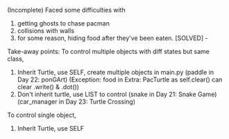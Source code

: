 (Incomplete) 
Faced some difficulties with 
1. getting ghosts to chase pacman
2. collisions with walls
3. for some reason, hiding food after they've been eaten. 
  [SOLVED] - 
  

Take-away points:
To control multiple objects with diff states but same class,
1. Inherit Turtle, use SELF, create multiple objects in main.py (paddle in Day 22: ponGArt)
   (Exception: food in Extra: PacTurtle as self.clear() can clear .write() & .dot())
2. Don't inherit turtle, use LIST to control (snake in Day 21: Snake Game) (car_manager in Day 23: Turtle Crossing)

To control single object,
1. Inherit Turtle, use SELF

